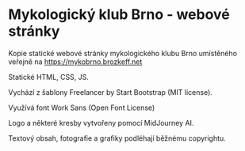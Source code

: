 # Mykologický klub Brno - webové stránky

Kopie statické webové stránky mykologického klubu Brno umístěného veřejně na https://mykobrno.brozkeff.net

Statické HTML, CSS, JS.

Vychází z šablony Freelancer by Start Bootstrap (MIT license).

Využívá font Work Sans (Open Font License)

Logo a některé kresby vytvořeny pomocí MidJourney AI.

Textový obsah, fotografie a grafiky podléhají běžnému copyrightu.